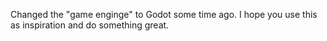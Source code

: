 Changed the "game enginge" to Godot some time ago. I hope you use this as inspiration and do something great.
